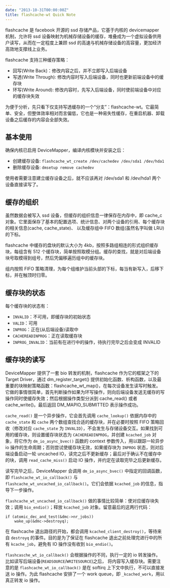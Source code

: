 ```yaml
---
date: "2013-10-31T00:00:00Z"
title: flashcache-wt Quick Note
---
```


flashcache 是 facebook 开源的 ssd 存储产品，它基于内核的 devicemapper 机制，允许将 ssd 设备映射为机械存储设备的缓存，堆叠成为一个虚拟设备供用户读写，从而在一定程度上兼顾 ssd 的高速与机械存储设备的高容量，更加经济高效地支撑线上业务。

flashcache 支持三种缓存策略：

* 回写(Write Back)：修改内容之后，并不立即写入后端设备
* 写透(Write Through): 修改内容时写入后端设备，同时也更新前端设备中的缓存块
* 环写(Write Around): 修改内容时，先写入后端设备，同时使前端设备中对应的缓存块失效

为便于分析，先只看下仅支持写透缓存的一个“分支”：flashcache-wt。它最简单、安全，但整体效率相对而言偏低，它也是一种易失性缓存，在重启机器、卸载设备之后缓存的内容会全部失效。

## 基本使用

确保内核已启用 DeviceMapper，编译内核模块并安装之后：

* 创建缓存设备: `flashcache_wt_create /dev/cachedev /dev/sda1 /dev/hda1`
* 删除缓存设备: `dmsetup remove cachedev`

使用者需要注意建立缓存设备之后，就不应该再对 /dev/sda1 和 /dev/hda1 两个设备直接读写了。

## 缓存的组织

虽然数据会被写入 ssd 设备，但缓存的组织信息一律保存在内存中，即 cache_c 对象。它里面保存了基本的配置选项、统计信息、对两个设备的引用、每个缓存块的相关信息(cache, cache_state)、 以及缓存组中 FIFO 数组(虽然名字叫做 LRU)的下标。

flashcache 中缓存的盘块的默认大小为 4kb，按照多路组相连的形式组织缓存块，每组含有 512 个缓存块，简单按照取模分组。缓存的查找，就是对后端设备块号取模得到组号，然后凭偏移遍历组中的缓存块。

组内按照 FIFO 策略清理，为每个组维护当前头部的下标，每当有新写入，后移下标，并在触顶时归零。

## 缓存块的状态

每个缓存块的状态有：

* `INVALID`：不可用，即缓存块的初始状态
* `VALID`：可用
* `INPROG`：正在(从后端设备)读取中
* `CACHEREADINPROG`：正在读取缓存块
* `INPROG_INVALID`：当前有在进行中的操作，待执行完毕之后会变成 INVALID

## 缓存块的读写

DeviceMapper 提供了一套 bio 转发的机制，flashcache 作为它的框架之下的 Target Driver，通过 dm_register_target() 提供初始化函数、析构函数，以及最重要的块映射策略函数：flashcache_wt_map()，在每次设备发生读写时触发。它做的事情很简单，首先判断操作如果为环写操作，则向后端设备发送无缓存的写操作同时使缓存失效；然后根据操作类型分派到 cache_read() 或者 cache_write()。最后返回 DM_MAPIO_SUBMITTED 表示操作成功。

`cache_read()` 是一个异步操作，它会首先调用 `cache_lookup()` 依据内存中的 `cache_state` 和 `cache` 两个数组查找合适的缓存块，并在必要时按照  FIFO 策略回收（修改对应 `cache_state` 为 `INVALID`），不会发生与存储设备交互。如果找到可用的缓存块，则设置缓存块状态为 `CACHEREADINPROG`，并创建 `kcached_job` 对象，将它作为 `dm_io_async_bvec()` 函数的 context 参数传入，用以跟踪一轮异步 io 操作的生命周期；否则尝试使缓存块无效，如果缓存块为 `INPROG` 状态，则对后端设备启动一轮 uncached IO，读完之后不更新缓存；最后对于确认不在缓存中的块，调用 `read_cache_miss()` 启动 IO 操作，并约定在读取完毕之后更新缓存。

读写完毕之后，DeviceMapper 会调用 `dm_io_async_bvec()` 中指定的回调函数，即 `flashcache_wt_io_callback()` 与 `flashcache_wt_uncached_io_callback()`。它们会依据 `kcached_job` 的信息，指导下一步操作。

`flashcache_wt_uncached_io_callback()` 做的事情比较简单：使对应缓存块失效；调用 `bio_endio()`；释放 `kcached_job` 对象。留意最后的这两行代码：

```
if (atomic_dec_and_test(&dmc->nr_jobs))
    wake_up(&dmc->destroyq);
```

在 flashcache 退出路径的开始，都会调用 `kcached_client_destroy()`，等待来自 `destroyq` 的事件。目的是为了保证在 flashcache 退出之前处理完进行中的所有 `kcache_job`，避免有 IO 操作没有收到 `bio_endio()`。

`flashcasche_wt_io_callback()` 会根据操作的不同，执行一定的 io 转发操作。比如读写后端设备(`READSOURCE`/`WRITESOURCE`)之后， 将内容写入缓存块。需要注意的是 `flashcache_wt_io_callback()` 是在 softirq 上下文中执行，不可以直接发送 io 操作。为此 flashcache 安排了一个 work queue，即 `_kcached_work`，用以真正转发 io 操作。

